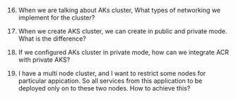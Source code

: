 16) When we are talking about AKs cluster, What types of networking we implement for the cluster?

17) When we create AKS cluster, we can create in public and private mode. What is the difference?

18) If we configured AKs cluster in private mode, how can we integrate ACR with private AKS?

19) I have a multi node cluster, and I want to restrict some nodes for particular appication.
So all services from this application to be deployed only on to these two nodes.
How to achieve this?
